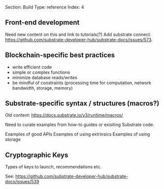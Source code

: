 Section: Build
Type: reference 
Index: 4

## Front-end development

Need new content on this and link to tutorials(?)
Add substrate connect: https://github.com/substrate-developer-hub/substrate-docs/issues/573.

## Blockchain-specific best practices

* write efficient code
* simple or complex functions
* minimize database reads/writes
* be mindful of constraints (processing time for computation, network bandwidth, storage, memory)

## Substrate-specific syntax / structures (macros?)

Old content: https://docs.substrate.io/v3/runtime/macros/ 

Need to curate examples from how-to guides or exisiting Substrate code.

Examples of good APIs
Examples of using extrinsics
Examples of using storage

## Cryptographic Keys 

Types of keys to launch, recommendations etc.

See: https://github.com/substrate-developer-hub/substrate-docs/issues/539

